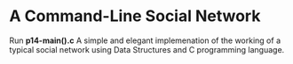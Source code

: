 # A Command-Line Social Network

Run **p14-main().c**
A simple and elegant implemenation of the working of a typical social network using Data Structures and C programming language.